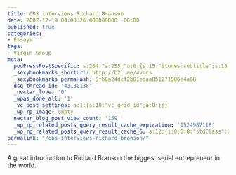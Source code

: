 ```yaml
---
title: CBS interviews Richard Branson
date: 2007-12-19 04:00:26.000000000 -06:00
published: true
categories:
- Essays
tags:
- Virgin Group
meta:
  podPressPostSpecific: s:264:"s:255:"a:6:{s:15:"itunes:subtitle";s:15:"##PostExcerpt##";s:14:"itunes:summary";s:15:"##PostExcerpt##";s:15:"itunes:keywords";s:17:"##WordPressCats##";s:13:"itunes:author";s:10:"##Global##";s:15:"itunes:explicit";s:7:"Default";s:12:"itunes:block";s:7:"Default";}";";
  _sexybookmarks_shortUrl: http://b2l.me/4vmcs
  _sexybookmarks_permaHash: 8fb0a24dcf2b81edaa051271586e4a68
  dsq_thread_id: '43130138'
  _nectar_love: '0'
  _wpas_done_all: '1'
  _vc_post_settings: a:1:{s:10:"vc_grid_id";a:0:{}}
  _wp_rp_image: empty
  nectar_blog_post_view_count: '159'
  _wp_rp_related_posts_query_result_cache_expiration: '1524987118'
  _wp_rp_related_posts_query_result_cache_6: a:12:{i:0;O:8:"stdClass":2:{s:7:"post_id";s:3:"742";s:5:"score";s:17:"76.33257392784793";}i:1;O:8:"stdClass":2:{s:7:"post_id";s:4:"1305";s:5:"score";s:17:"70.99256966053031";}i:2;O:8:"stdClass":2:{s:7:"post_id";s:3:"327";s:5:"score";s:17:"70.99256966053031";}i:3;O:8:"stdClass":2:{s:7:"post_id";s:3:"318";s:5:"score";s:17:"70.79853857348124";}i:4;O:8:"stdClass":2:{s:7:"post_id";s:4:"1176";s:5:"score";s:17:"69.62296524366305";}i:5;O:8:"stdClass":2:{s:7:"post_id";s:4:"1117";s:5:"score";s:17:"69.62296524366305";}i:6;O:8:"stdClass":2:{s:7:"post_id";s:4:"1289";s:5:"score";s:17:"65.45853430616361";}i:7;O:8:"stdClass":2:{s:7:"post_id";s:3:"874";s:5:"score";s:17:"65.45853430616361";}i:8;O:8:"stdClass":2:{s:7:"post_id";s:4:"1417";s:5:"score";s:17:"64.08892988929637";}i:9;O:8:"stdClass":2:{s:7:"post_id";s:4:"1309";s:5:"score";s:17:"64.08892988929637";}i:10;O:8:"stdClass":2:{s:7:"post_id";s:4:"1303";s:5:"score";s:17:"64.08892988929637";}i:11;O:8:"stdClass":2:{s:7:"post_id";s:4:"1196";s:5:"score";s:17:"64.08892988929637";}}
permalink: "/cbs-interviews-richard-branson/"
---
```

<p>A great introduction to Richard Branson the biggest serial entrepreneur in the world.</p>
<p><object width="425" height="355"><param name="movie" value="http://www.youtube.com/v/Q6hILGfbqSg&rel=1&border=0" /><param name="wmode" value="transparent" /><embed src="http://www.youtube.com/v/Q6hILGfbqSg&rel=1&border=0" type="application/x-shockwave-flash" wmode="transparent" width="425" height="355" /></object></p>
